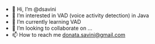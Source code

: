 - 👋 Hi, I’m @dsavini
- 👀 I’m interested in VAD (voice activity detection) in Java
- 🌱 I’m currently learning VAD
- 💞️ I’m looking to collaborate on ...
- 📫 How to reach me donata.savini@gmail.com

<!---
dsavini/dsavini is a ✨ special ✨ repository because its `README.md` (this file) appears on your GitHub profile.
You can click the Preview link to take a look at your changes.
--->
